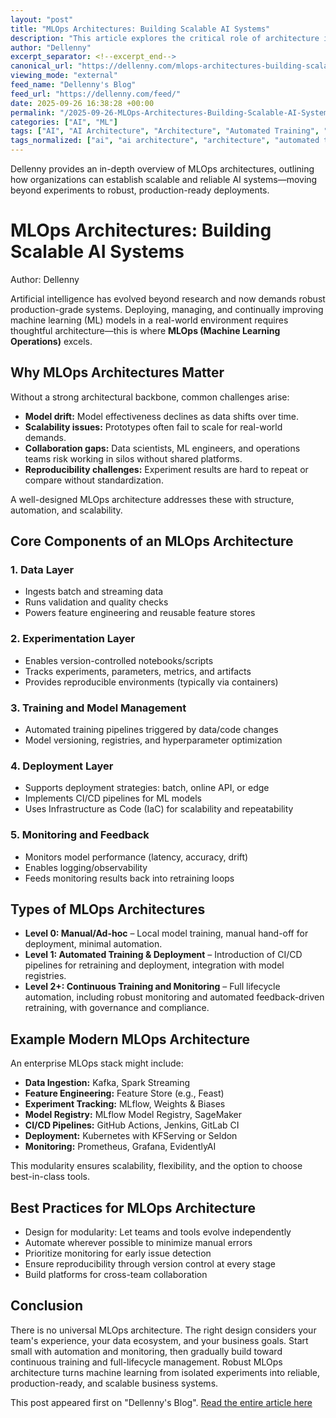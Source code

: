 ```yaml
---
layout: "post"
title: "MLOps Architectures: Building Scalable AI Systems"
description: "This article explores the critical role of architecture in MLOps for deploying machine learning models at scale. It explains the components that form robust production AI systems, describes different maturity levels of MLOps architecture, identifies essential best practices, and discusses how modular design, automation, and strong monitoring enable real-world impact from artificial intelligence."
author: "Dellenny"
excerpt_separator: <!--excerpt_end-->
canonical_url: "https://dellenny.com/mlops-architectures-building-scalable-ai-systems/"
viewing_mode: "external"
feed_name: "Dellenny's Blog"
feed_url: "https://dellenny.com/feed/"
date: 2025-09-26 16:38:28 +00:00
permalink: "/2025-09-26-MLOps-Architectures-Building-Scalable-AI-Systems.html"
categories: ["AI", "ML"]
tags: ["AI", "AI Architecture", "Architecture", "Automated Training", "Automation", "CI/CD", "Collaboration", "Data Ingestion", "DevOps For ML", "Experiment Tracking", "Feature Store", "IaC", "Machine Learning Operations", "ML", "ML Lifecycle", "MLOps", "Model Deployment", "Model Monitoring", "Model Registry", "Posts", "Reproducibility", "Scalable Systems", "Solution Architecture"]
tags_normalized: ["ai", "ai architecture", "architecture", "automated training", "automation", "cislashcd", "collaboration", "data ingestion", "devops for ml", "experiment tracking", "feature store", "iac", "machine learning operations", "ml", "ml lifecycle", "mlops", "model deployment", "model monitoring", "model registry", "posts", "reproducibility", "scalable systems", "solution architecture"]
---
```


Dellenny provides an in-depth overview of MLOps architectures, outlining how organizations can establish scalable and reliable AI systems—moving beyond experiments to robust, production-ready deployments.<!--excerpt_end-->

# MLOps Architectures: Building Scalable AI Systems

Author: Dellenny

Artificial intelligence has evolved beyond research and now demands robust production-grade systems. Deploying, managing, and continually improving machine learning (ML) models in a real-world environment requires thoughtful architecture—this is where **MLOps (Machine Learning Operations)** excels.

## Why MLOps Architectures Matter

Without a strong architectural backbone, common challenges arise:

- **Model drift:** Model effectiveness declines as data shifts over time.
- **Scalability issues:** Prototypes often fail to scale for real-world demands.
- **Collaboration gaps:** Data scientists, ML engineers, and operations teams risk working in silos without shared platforms.
- **Reproducibility challenges:** Experiment results are hard to repeat or compare without standardization.

A well-designed MLOps architecture addresses these with structure, automation, and scalability.

## Core Components of an MLOps Architecture

### 1. Data Layer

- Ingests batch and streaming data
- Runs validation and quality checks
- Powers feature engineering and reusable feature stores

### 2. Experimentation Layer

- Enables version-controlled notebooks/scripts
- Tracks experiments, parameters, metrics, and artifacts
- Provides reproducible environments (typically via containers)

### 3. Training and Model Management

- Automated training pipelines triggered by data/code changes
- Model versioning, registries, and hyperparameter optimization

### 4. Deployment Layer

- Supports deployment strategies: batch, online API, or edge
- Implements CI/CD pipelines for ML models
- Uses Infrastructure as Code (IaC) for scalability and repeatability

### 5. Monitoring and Feedback

- Monitors model performance (latency, accuracy, drift)
- Enables logging/observability
- Feeds monitoring results back into retraining loops

## Types of MLOps Architectures

- **Level 0: Manual/Ad-hoc** – Local model training, manual hand-off for deployment, minimal automation.
- **Level 1: Automated Training & Deployment** – Introduction of CI/CD pipelines for retraining and deployment, integration with model registries.
- **Level 2+: Continuous Training and Monitoring** – Full lifecycle automation, including robust monitoring and automated feedback-driven retraining, with governance and compliance.

## Example Modern MLOps Architecture

An enterprise MLOps stack might include:

- **Data Ingestion:** Kafka, Spark Streaming
- **Feature Engineering:** Feature Store (e.g., Feast)
- **Experiment Tracking:** MLflow, Weights & Biases
- **Model Registry:** MLflow Model Registry, SageMaker
- **CI/CD Pipelines:** GitHub Actions, Jenkins, GitLab CI
- **Deployment:** Kubernetes with KFServing or Seldon
- **Monitoring:** Prometheus, Grafana, EvidentlyAI

This modularity ensures scalability, flexibility, and the option to choose best-in-class tools.

## Best Practices for MLOps Architecture

- Design for modularity: Let teams and tools evolve independently
- Automate wherever possible to minimize manual errors
- Prioritize monitoring for early issue detection
- Ensure reproducibility through version control at every stage
- Build platforms for cross-team collaboration

## Conclusion

There is no universal MLOps architecture. The right design considers your team's experience, your data ecosystem, and your business goals. Start small with automation and monitoring, then gradually build toward continuous training and full-lifecycle management. Robust MLOps architecture turns machine learning from isolated experiments into reliable, production-ready, and scalable business systems.

This post appeared first on "Dellenny's Blog". [Read the entire article here](https://dellenny.com/mlops-architectures-building-scalable-ai-systems/)
